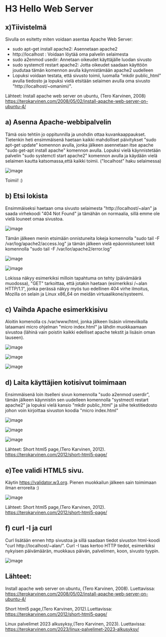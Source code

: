 # H3 Hello Web Server

## x)Tiivistelmä

Sivulla on esitetty miten voidaan asentaa Apache Web Server:
  * sudo apt-get install apache2: Asennetaan apache2
  * http://localhost : Voidaan löytää oma palvelin selaimesta
  * sudo a2enmod usedir: Annetaan oikeudet käyttäjälle luodan sivusto
  * sudo systemctl restart apache2: Jotta oikeudet saadaan käyttöön joudutaa tämän komennon avulla käynnistämään apache2 uudelleen
  * Lopuksi voidaan testata, että sivusto toimii, luomalla "mkdir public_html" avulla tiedosto ja lopuksi vielä etsitään selaimen avulla oma sivusto "http://localhost/~omanimi/".

Lähteet: Install apache web server on ubuntu, (Tero Karvinen, 2008) https://terokarvinen.com/2008/05/02/install-apache-web-server-on-ubuntu-4/

## a) Asenna Apache-webbipalvelin

Tämä osio tehtiin jo oppitunnilla ja unohdin ottaa kuvankaappaukset. Tietenkin heti ensimmäisenä haetaan kaikki mahdolliset päivitykset "sudo apt-get update" komennon avulla, jonka jälkeen asennetaan itse apache "sudo get-apt install apache" komennon avulla. Lopuksi vielä käynnistetään palvelin "sudo systemctl start apache2" komennon avulla ja käydään vielä selaimen kautta katsomassa,että kaikki toimii. ("localhost" haku selaimessa)

![image](https://github.com/bgx088/linux-kurssi/assets/143337810/e8d040ed-cf07-4e6e-8c80-aba402ed32d3)

Toimii! :)

## b) Etsi lokista

Ensimmäiseksi haetaan oma sivusto selaimesta "http://localhost/~alan" ja saada virhekoodi "404 Not Found" ja tämähän on normaalia, sillä emme ole vielä louneet omaa sivustoa.

![image](https://github.com/bgx088/linux-kurssi/assets/143337810/872ee4e4-2920-4611-9b6a-687d594c7f72)

Tämän jälkeen menin etsimään onnistuneita lokeja komennolla "sudo tail -F /var/log/apache2/access.log" ja tämän jälkeen vielä epäonnistuneet lokit komennolla "sudo tail -F /var/lor/apache2/error.log"

![image](https://github.com/bgx088/linux-kurssi/assets/143337810/1c54b8b0-4f39-4b75-8136-21821be13069)

![image](https://github.com/bgx088/linux-kurssi/assets/143337810/18e3fbf3-dc15-41d2-a835-a6e8b333953e)

Lokissa näkyy esimerkiksi milloin tapahtuma on tehty (päivämäärä muodossa), "GET" tarkoittaa, että jotakin haetaan (esimerkiksi /~alan HTTP/1.1", jonka perässä näkyy myös tuo edellinen 404 virhe ilmoitus, Mozilla on selain ja Linux x86_64 on meidän virtuaalikone/systeemi.

## c) Vaihda Apache esimerkkisivu

Aloitin komenolla cs /var/www/html, jonka jälkeen lisäsin viimeviikolla lataamani micro ohjelman "micro index.html" ja lähdin muokkaamaan sivustoa (lähinä vain poistin kaikki edelliset apache tekstit ja lisäsin oman lauseen).

![image](https://github.com/bgx088/linux-kurssi/assets/143337810/f91f41c1-9704-424a-a85c-994d76d256d9)

![image](https://github.com/bgx088/linux-kurssi/assets/143337810/172c3ebb-2486-412f-8afe-7c937b8e0ca5)

![image](https://github.com/bgx088/linux-kurssi/assets/143337810/69a8c293-817a-499f-99c8-ef986c91ffd8)

## d) Laita käyttäjien kotisivut toimimaan

Ensimmäisenä loin itselleni sivun komennolla "sudo a2enmod userdir", tämän jälkeen käynnistin sen uudelleen komennolla "systmectl restart apache2" ja lopuksi vielä kansio "mkdir public_html" ja siihe tekstitiedosto johon voin kirjoittaa sivuston koodia "micro index.html"

![image](https://github.com/bgx088/linux-kurssi/assets/143337810/545f037f-f180-441f-8d0b-cc77640850c7)

![image](https://github.com/bgx088/linux-kurssi/assets/143337810/6c2da9e2-c9f2-48c2-888a-573d688e49f3)

![image](https://github.com/bgx088/linux-kurssi/assets/143337810/7ea46fd6-743f-4469-a60d-35add74fe8bf)

Lähteet: Short html5 page,(Tero Karvinen, 2012). https://terokarvinen.com/2012/short-html5-page/

## e)Tee validi HTML5 sivu.

Käytin https://validator.w3.org. Pienen muokkailun jälkeen sain toimimaan ilman erroreita :)

![image](https://github.com/bgx088/linux-kurssi/assets/143337810/b8b40908-91e6-47c3-a29a-820344d28e01)

Lähteet: Short html5 page,(Tero Karvinen, 2012). https://terokarvinen.com/2012/short-html5-page/

## f) curl -I ja curl

Curl lisätään ennen http sivustoa ja sillä saadaan tiedot sivuston html-koodi "curl http://localhost/~alan/". Curl -I taas kertoo HTTP tiedot, esimerkiksi nykyisen päivämäärän, muokkaus päivän, palvelimen, koon, sivusto tyypin.

![image](https://github.com/bgx088/linux-kurssi/assets/143337810/2fd7c6ce-cf8d-4933-bf45-48a1ad6a0298)

## Lähteet:

Install apache web server on ubuntu, (Tero Karvinen, 2008). Luettavissa: https://terokarvinen.com/2008/05/02/install-apache-web-server-on-ubuntu-4/

Short html5 page,(Tero Karvinen, 2012).Luettavissa: https://terokarvinen.com/2012/short-html5-page/

Linux palvelimet 2023 alkusyksy,(Tero Karvinen, 2023). Luettavissa: https://terokarvinen.com/2023/linux-palvelimet-2023-alkusyksy/

